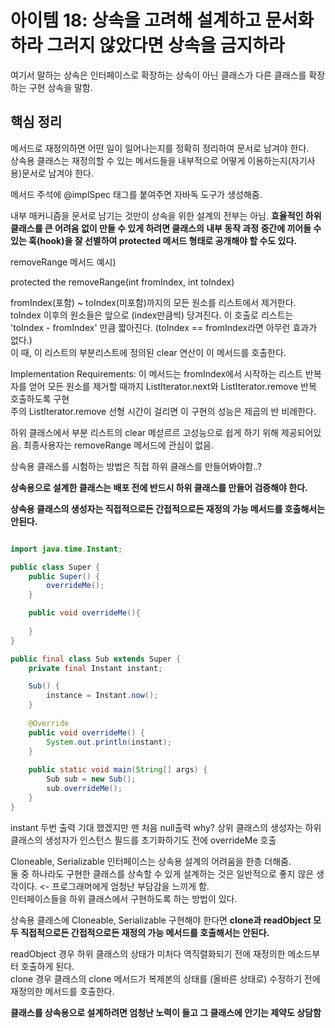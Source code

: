 # 아이템 18: 상속을 고려해 설계하고 문서화하라 그러지 않았다면 상속을 금지하라
여기서 말하는 상속은 인터페이스로 확장하는 상속이 아닌 클래스가 다른 클래스를 확장하는 구현 상속을 말함.

## **핵심 정리**
메서드로 재정의하면 어떤 일이 일어나는지를 정확히 정리하여 문서로 남겨야 한다. <br/>
상속용 클래스는 재정의할 수 있는 메서드들을 내부적으로 어떻게 이용하는지(자기사용)문서로 남겨야 한다.

메서드 주석에 @implSpec 태그를 붙여주면 자바독 도구가 생성해줌.

내부 매커니즘을 문서로 남기는 것만이 상속을 위한 설계의 전부는 아님.
**효율적인 하위 클래스를 큰 어려움 없이 만들 수 있게 하려면 클래스의 내부 동작 과정 중간에 끼어들 수 있는 훅(hook)을 잘 선별하여 protected 메서드 형태로 공개해야 할 수도 있다.**

removeRange 메서드 예시)

protected the removeRange(int fromIndex, int toIndex)

fromIndex(포함) ~ toIndex(미포함)까지의 모든 원소를 리스트에서 제거한다. <br/>
toIndex 이후의 원소들은 앞으로 (index만큼씩) 당겨진다. 이 호출로 리스트는 'toIndex - fromIndex' 만큼 짧아진다. (toIndex == fromIndex라면 아무런 효과가 없다.) <br/>
이 때, 이 리스트의 부분리스트에 정의된 clear 연산이 이 메서드를 호출한다.

Implementation Requirements: 이 메서드는 fromIndex에서 시작하는 리스트 반복자를 얻어 모든 원소를 제거할 때까지 ListIterator.next와 ListIterator.remove 반복 호출하도록 구현 <br/>
주의 ListIterator.remove 선형 시간이 걸리면 이 구현의 성능은 제곱의 반 비례한다.

하위 클래스에서 부분 리스트의 clear 메섣르르 고성능으로 쉽게 하기 위해 제공되어있음. 최종사용자는 removeRange 메서드에 관심이 없음.

상속용 클래스를 시험하는 방법은 직접 하위 클래스를 만들어봐야함..?

**상속용으로 설계한 클래스는 배포 전에 반드시 하위 클래스를 만들어 검증해야 한다.**

**상속용 클래스의 생성자는 직접적으로든 간접적으로든 재정의 가능 메서드를 호출해서는 안된다.**

```java

import java.time.Instant;

public class Super {
    public Super() {
        overrideMe();
    }

    public void overrideMe(){
        
    }
}

public final class Sub extends Super {
    private final Instant instant;

    Sub() {
        instance = Instant.now();
    }
    
    @Override
    public void overrideMe() {
        System.out.println(instant);
    }
    
    public static void main(String[] args) {
        Sub sub = new Sub();
        sub.overrideMe();
    }
}

```
instant 두번 출력 기대 했겠지만 맨 처음 null출력 why? 상위 클래스의 생성자는 하위 클래스의 생성자가 인스턴스 필드를 초기화하기도 전에 overrideMe 호출 <br/>

Cloneable, Serializable 인터페이스는 상속용 설계의 어려움을 한층 더해줌. <br/> 
둘 중 하나라도 구현한 클래스를 상속할 수 있게 설계하는 것은 일반적으로 좋지 않은 생각이다. <- 프로그래머에게 엄청난 부담감을 느끼게 함.<br/>
인터페이스들을 하위 클래스에서 구현하도록 하는 방법이 있다. 

상속용 클래스에 Cloneable, Serializable 구현해야 한다면 **clone과 readObject 모두 직접적으로든 간접적으로든 재정의 가능 메서드를 호출해서는 안된다.**

readObject 경우 하위 클래스의 상태가 미처다 역직렬화되기 전에 재정의한 메소드부터 호출하게 된다. <br/>
clone 경우 클래스의 clone 메서드가 복제본의 상태를 (올바른 상태로) 수정하기 전에 재정의한 메서드를 호출한다. <br/>

**클래스를 상속용으로 설계하려면 엄청난 노력이 들고 그 클래스에 안기는 제약도 상담함**



